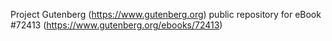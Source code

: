 Project Gutenberg (https://www.gutenberg.org) public repository
for eBook #72413 (https://www.gutenberg.org/ebooks/72413)
